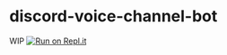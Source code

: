 # discord-voice-channel-bot
WIP
[![Run on Repl.it](https://repl.it/badge/github/Leo-768/discord-voice-channel-bot)](https://repl.it/github/Leo-768/discord-voice-channel-bot)